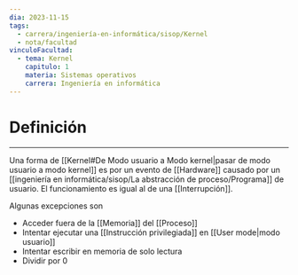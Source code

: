 ```yaml
---
dia: 2023-11-15
tags:
  - carrera/ingeniería-en-informática/sisop/Kernel
  - nota/facultad
vinculoFacultad:
  - tema: Kernel
    capitulo: 1
    materia: Sistemas operativos
    carrera: Ingeniería en informática
---
```

# Definición
---
Una forma de [[Kernel#De Modo usuario a Modo kernel|pasar de modo usuario a modo kernel]] es por un evento de [[Hardware]] causado por un [[ingeniería en informática/sisop/La abstracción de proceso/Programa]] de usuario. El funcionamiento es igual al de una [[Interrupción]]. 

Algunas excepciones son
* Acceder fuera de la [[Memoria]] del [[Proceso]]
* Intentar ejecutar una [[Instrucción privilegiada]] en [[User mode|modo usuario]]
* Intentar escribir en memoria de solo lectura
* Dividir por $0$